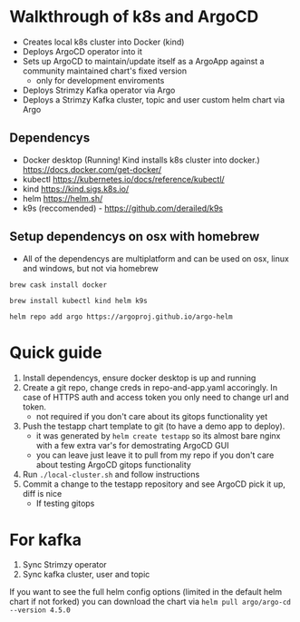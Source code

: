 # Walkthrough of k8s and ArgoCD

 - Creates local k8s cluster into Docker (kind)
 - Deploys ArgoCD operator into it
 - Sets up ArgoCD to maintain/update itself as a ArgoApp against a community maintained chart's fixed version 
    * only for development enviroments
 - Deploys Strimzy Kafka operator via Argo 
 - Deploys a Strimzy Kafka cluster, topic and user custom helm chart via Argo

## Dependencys

 - Docker desktop (Running! Kind installs k8s cluster into docker.) https://docs.docker.com/get-docker/ 
 - kubectl https://kubernetes.io/docs/reference/kubectl/ 
 - kind https://kind.sigs.k8s.io/ 
 - helm https://helm.sh/
 - k9s (reccomended) - https://github.com/derailed/k9s 

## Setup dependencys on osx with homebrew

* All of the dependencys are multiplatform and can be used on osx, linux and windows, but not via homebrew

`brew cask install docker`

`brew install kubectl kind helm k9s`

`helm repo add argo https://argoproj.github.io/argo-helm`

# Quick guide

1. Install dependencys, ensure docker desktop is up and running
2. Create a git repo, change creds in repo-and-app.yaml accoringly. In case of HTTPS auth and access token you only need to change url and token. 
    * not required if you don't care about its gitops functionality yet
3. Push the testapp chart template to git (to have a demo app to deploy). 
    * it was generated by `helm create testapp` so its almost bare nginx with a few extra var's for demostrating ArgoCD GUI
    * you can leave just leave it to pull from my repo if you don't care about testing ArgoCD gitops functionality
4. Run `./local-cluster.sh` and follow instructions
5. Commit a change to the testapp repository and see ArgoCD pick it up, diff is nice
    * If testing gitops

# For kafka
1. Sync Strimzy operator
2. Sync kafka cluster, user and topic

If you want to see the full helm config options (limited in the default helm chart if not forked) you can download the chart via `helm pull argo/argo-cd --version 4.5.0`
